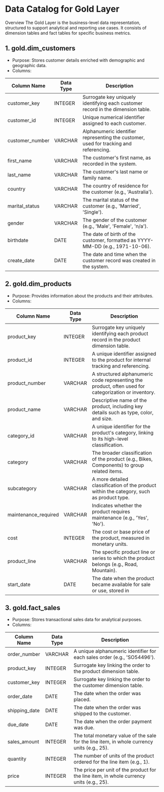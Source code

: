 # Data Catalog for Gold Layer
Overview
The Gold Layer is the business-level data representation, structured to support analytical and reporting use cases. It consists of dimension tables and fact tables for specific business metrics.

## 1. gold.dim_customers
- Purpose: Stores customer details enriched with demographic and geographic data.
- Columns:

| Column Name     |  Data Type  | Description                                                                 |
|-----------------|-------------|-----------------------------------------------------------------------------|
| customer_key    | INTEGER     | Surrogate key uniquely identifying each customer record in the dimension table. |
| customer_id     | INTEGER     | Unique numerical identifier assigned to each customer.                      |
| customer_number | VARCHAR     | Alphanumeric identifier representing the customer, used for tracking and referencing. |
| first_name      | VARCHAR     | The customer's first name, as recorded in the system.                      |
| last_name       | VARCHAR     | The customer's last name or family name.                                   |
| country         | VARCHAR     | The country of residence for the customer (e.g., 'Australia').             |
| marital_status  | VARCHAR     | The marital status of the customer (e.g., 'Married', 'Single').            |
| gender          | VARCHAR     | The gender of the customer (e.g., 'Male', 'Female', 'n/a').                |
| birthdate       | DATE        | The date of birth of the customer, formatted as YYYY-MM-DD (e.g., 1971-10-06). |
| create_date     | DATE        | The date and time when the customer record was created in the system.      |

## 2. gold.dim_products
- Purpose: Provides information about the products and their attributes.
- Columns:

| Column Name            | Data Type    | Description                                                                 |
|------------------------|--------------|-----------------------------------------------------------------------------|
| product_key            | INTEGER      | Surrogate key uniquely identifying each product record in the product dimension table.|
| product_id             | INTEGER      | A unique identifier assigned to the product for internal tracking and referencing.|
| product_number         | VARCHAR      | A structured alphanumeric code representing the product, often used for categorization or inventory.   |
| product_name           | VARCHAR      | Descriptive name of the product, including key details such as type, color, and size.|
| category_id            | VARCHAR      | A unique identifier for the product's category, linking to its high-level classification.|
| category               | VARCHAR      | The broader classification of the product (e.g., Bikes, Components) to group related items.|
| subcategory            | VARCHAR      | A more detailed classification of the product within the category, such as product type.|
| maintenance_required   | VARCHAR      | Indicates whether the product requires maintenance (e.g., 'Yes', 'No').|
| cost                   | INTEGER      | The cost or base price of the product, measured in monetary units.|
| product_line           | VARCHAR      | The specific product line or series to which the product belongs (e.g., Road, Mountain).|
| start_date             | DATE         | The date when the product became available for sale or use, stored in|


## 3. gold.fact_sales
- Purpose: Stores transactional sales data for analytical purposes.
- Columns:

| Column Name       | Data Type  | Description                                                                 |
|-------------------|------------|-----------------------------------------------------------------------------|
| order_number      | VARCHAR    | A unique alphanumeric identifier for each sales order (e.g., 'SO54496').|
| product_key       | INTEGER    | Surrogate key linking the order to the product dimension table.|
| customer_key      | INTEGER    | Surrogate key linking the order to the customer dimension table.   |
| order_date        | DATE       | The date when the order was placed.|
| shipping_date     | DATE       | The date when the order was shipped to the customer. |
| due_date          | DATE       | The date when the order payment was due. |
| sales_amount      | INTEGER    | The total monetary value of the sale for the line item, in whole currency units (e.g., 25). |
| quantity          |	INTEGER    | The number of units of the product ordered for the line item (e.g., 1). |
| price             | INTEGER    |	The price per unit of the product for the line item, in whole currency units (e.g., 25). |
